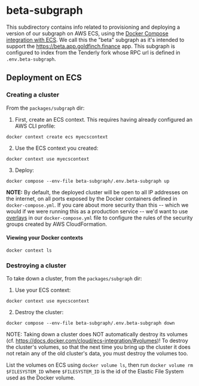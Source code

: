 # beta-subgraph

This subdirectory contains info related to provisioning and deploying a version of our subgraph on AWS ECS, using the [Docker Compose integration with ECS](https://docs.docker.com/cloud/ecs-integration/). We call this the "beta" subgraph as it's intended to support the https://beta.app.goldfinch.finance app. This subgraph is configured to index from the Tenderly fork whose RPC url is defined in `.env.beta-subgraph`.

## Deployment on ECS

### Creating a cluster

From the `packages/subgraph` dir:

1. First, create an ECS context. This requires having already configured an AWS CLI profile:
  ```
  docker context create ecs myecscontext
  ```
2. Use the ECS context you created:
  ```
  docker context use myecscontext
  ```

3. Deploy:
  ```
  docker compose --env-file beta-subgraph/.env.beta-subgraph up
  ```

**NOTE:** By default, the deployed cluster will be open to all IP addresses on the internet, on all ports exposed by the Docker containers defined in `docker-compose.yml`. If you care about more security than this -- which we would if we were running this as a production service -- we'd want to use [overlays](https://docs.docker.com/cloud/ecs-integration/#tuning-the-cloudformation-template) in our `docker-compose.yml` file to configure the rules of the security groups created by AWS CloudFormation.

#### Viewing your Docker contexts

`docker context ls`

### Destroying a cluster

To take down a cluster, from the `packages/subgraph` dir:

1. Use your ECS context:
  ```
  docker context use myecscontext
  ```

2. Destroy the cluster:
  ```
  docker compose --env-file beta-subgraph/.env.beta-subgraph down
  ```

NOTE: Taking down a cluster does NOT automatically destroy its volumes (cf. https://docs.docker.com/cloud/ecs-integration/#volumes)! To destroy the cluster's volumes, so that the next time you bring up the cluster it does not retain any of the old cluster's data, you must destroy the volumes too.

List the volumes on ECS using `docker volume ls`, then run `docker volume rm $FILESYSTEM_ID` where `$FILESYSTEM_ID` is the id of the Elastic File System used as the Docker volume.
